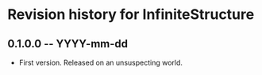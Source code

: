 # Revision history for InfiniteStructure

## 0.1.0.0 -- YYYY-mm-dd

* First version. Released on an unsuspecting world.
